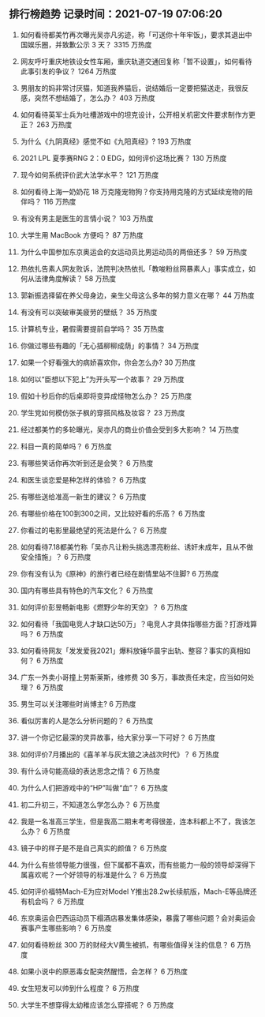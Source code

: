 
## 排行榜趋势 记录时间：2021-07-19 07:06:20
  
  1. 如何看待都美竹再次曝光吴亦凡劣迹，称「可送你十年牢饭」，要求其退出中国娱乐圈，并致歉公示 3 天？ 3315 万热度
    
  2. 网友呼吁重庆地铁设女性车厢，重庆轨道交通回复称「暂不设置」，如何看待此事引发的争议？ 1264 万热度
    
  3. 男朋友的妈非常讨厌猫，知道我养猫后，说结婚后一定要把猫送走，我很反感，突然不想结婚了，怎么办？ 403 万热度
    
  4. 如何看待英军士兵为吐槽游戏中的坦克设计，公开相关机密文件要求制作方更正？ 263 万热度
    
  5. 为什么《九阴真经》感觉不如《九阳真经》? 193 万热度
    
  6. 2021 LPL 夏季赛RNG 2：0 EDG，如何评价这场比赛？ 130 万热度
    
  7. 现今如何系统评价武大法学水平？ 121 万热度
    
  8. 如何看待上海一奶奶花 18 万克隆宠物狗？你支持用克隆的方式延续宠物的陪伴吗？ 116 万热度
    
  9. 有没有男主是医生的言情小说？ 103 万热度
    
  10. 大学生用 MacBook 方便吗？ 87 万热度
    
  11. 为什么中国参加东京奥运会的女运动员比男运动员的两倍还多？ 59 万热度
    
  12. 热依扎告素人网友败诉，法院判决热依扎「教唆粉丝网暴素人」事实成立，如何从法律角度解读？ 58 万热度
    
  13. 郭新振选择留在养父母身边，亲生父母这么多年的努力意义在哪？ 44 万热度
    
  14. 有没有可以突破审美疲劳的壁纸？ 35 万热度
    
  15. 计算机专业，暑假需要提前自学吗？ 35 万热度
    
  16. 你做过哪些有趣的「无心插柳柳成荫」的事情？ 34 万热度
    
  17. 如果一个好看强大的病娇喜欢你，你会怎么办? 30 万热度
    
  18. 如何以“臣想以下犯上”为开头写一个故事？ 29 万热度
    
  19. 假如十秒后你的后桌即将变异成怪物怎么办？ 25 万热度
    
  20. 学生党如何模仿张子枫的穿搭风格及妆容？ 23 万热度
    
  21. 经过都美竹的多轮曝光，吴亦凡的商业价值会受到多大影响？ 14 万热度
    
  22. 科目一真的简单吗？ 6 万热度
    
  23. 有哪些笑话你再次听到还是会笑？ 6 万热度
    
  24. 和医生谈恋爱是种怎样的体验？ 6 万热度
    
  25. 有哪些送给准高一新生的建议？ 6 万热度
    
  26. 有哪些价格在100到300之间，又比较好看的乐高？ 6 万热度
    
  27. 你看过的电影里最绝望的死法是什么？ 6 万热度
    
  28. 如何看待7.18都美竹称「吴亦凡让粉头挑选漂亮粉丝、诱奸未成年，且从不做安全措施」？ 6 万热度
    
  29. 你有没有认为《原神》的旅行者已经在剧情里站不住脚? 6 万热度
    
  30. 国内有哪些具有特色的汽车文化？ 6 万热度
    
  31. 如何评价彭昱畅新电影《燃野少年的天空》？ 6 万热度
    
  32. 如何看待「我国电竞人才缺口达50万」？电竞人才具体指哪些方面？打游戏算吗？ 6 万热度
    
  33. 如何看待网友「发发爱我2021」爆料放锤华晨宇出轨、整容？事实的真相如何？ 6 万热度
    
  34. 广东一外卖小哥撞上劳斯莱斯，维修费 30 多万，事故责任未定，应当如何处理？ 6 万热度
    
  35. 男生可以关注哪些时尚博主? 6 万热度
    
  36. 看似厉害的人是怎么分析问题的？ 6 万热度
    
  37. 讲一个你记忆最深的灵异故事，给大家分享一下可好？ 6 万热度
    
  38. 如何评价7月播出的《喜羊羊与灰太狼之决战次时代》？ 6 万热度
    
  39. 有什么诗句能高级的表达思念之情？ 6 万热度
    
  40. 为什么人们把游戏中的“HP”叫做“血”？ 6 万热度
    
  41. 初二升初三，不知道怎么学怎么办？ 6 万热度
    
  42. 我是一名准高三学生，但是我高二期末考考得很差，连本科都上不了，我该怎么办？ 6 万热度
    
  43. 镜子中的样子是不是自己真实的颜值？ 6 万热度
    
  44. 为什么有些领导能力很强，但下属都不喜欢，而有些能力一般的领导却深得下属喜欢呢？一个好领导的标准是什么？ 6 万热度
    
  45. 如何评价福特Mach-E为应对Model Y推出28.2w长续航版，Mach-E等品牌还有机会吗？ 6 万热度
    
  46. 东京奥运会巴西运动员下榻酒店暴发集体感染，暴露了哪些问题？会对奥运会赛事产生哪些影响？ 6 万热度
    
  47. 如何看待粉丝 300 万的财经大V黄生被抓，有哪些值得关注的信息？ 6 万热度
    
  48. 如果小说中的原恶毒女配突然醒悟，会怎样？ 6 万热度
    
  49. 女生短发可以帅到什么程度？ 6 万热度
    
  50. 大学生不想穿得太幼稚应该怎么穿搭呢？ 6 万热度
    